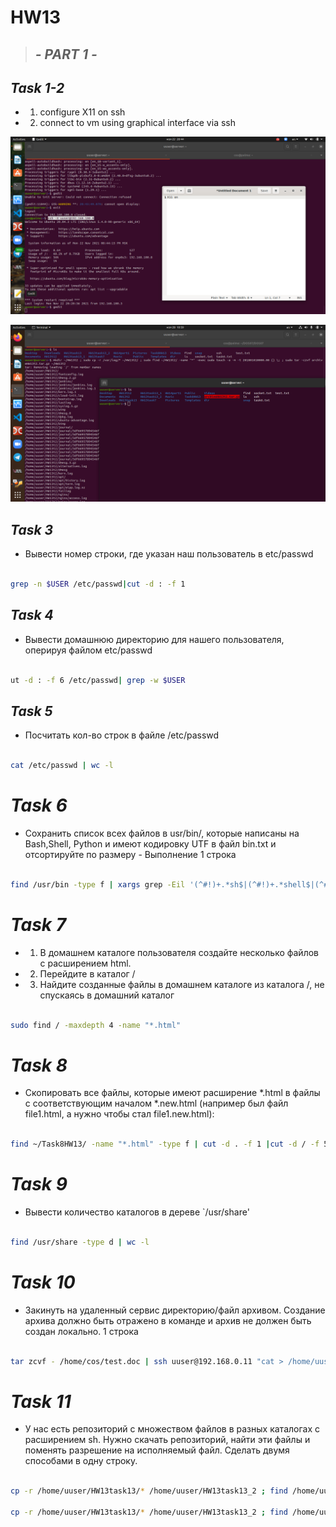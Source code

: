 # HW13

>## _- PART 1 -_

## _Task 1-2_

- 1) configure X11 on ssh
- 2) connect to vm using graphical interface via ssh

[![hw13t1](https://github.com/KonstantinSafronov/DOS07/blob/HW13/HW13dir/hw13t01.png)](https://github.com/KonstantinSafronov/DOS07/blob/HW13/HW13dir/hw13t01.png)

[![hw13t2](https://github.com/KonstantinSafronov/DOS07/blob/HW13/HW13dir/hw13t02.png)](https://github.com/KonstantinSafronov/DOS07/blob/HW13/HW13dir/hw13t02.png)

## _Task 3_

- Вывести номер строки, где указан наш пользователь в etc/passwd

```sh

grep -n $USER /etc/passwd|cut -d : -f 1

```

## _Task 4_

- Вывести домашнюю директорию для нашего пользователя, оперируя файлом etc/passwd

```sh

ut -d : -f 6 /etc/passwd| grep -w $USER

```


## _Task 5_

- Посчитать кол-во строк в файле /etc/passwd

```sh

cat /etc/passwd | wc -l

```


# _Task 6_

- Сохранить список всех файлов в usr/bin/, которые написаны на Bash,Shell, Python
и имеют кодировку UTF в файл bin.txt и отсортируйте по размеру - Выполнение 1 строка


```sh

find /usr/bin -type f | xargs grep -Eil '(^#!)+.*sh$|(^#!)+.*shell$|(^#!)+.*bash$|(^#!)+.*python$|(^#!)+.*python3$' | xargs file -i|grep utf | cut -d : -f 1 |xargs ls -lSr | cut -d / -f 2-4 > task6.txt

```

# _Task 7_

- 1) В домашнем каталоге пользователя создайте несколько файлов с расширением html.
- 2) Перейдите в каталог /
- 3) Найдите созданные файлы в домашнем каталоге из каталога /, не спускаясь в домашний каталог


```sh

sudo find / -maxdepth 4 -name "*.html"

```

# _Task 8_

- Скопировать все файлы, которые имеют расширение  *.html в файлы с соответствующим началом *.new.html
(например был файл file1.html, а нужно чтобы стал file1.new.html):


```sh

find ~/Task8HW13/ -name "*.html" -type f | cut -d . -f 1 |cut -d / -f 5 | xargs -i cp /home/uuser/Task8HW13/{}.html /home/uuser/Task8HW13/t8dir/{}.new.html

```

# _Task 9_

- Вывести количество каталогов в дереве `/usr/share'

```sh

find /usr/share -type d | wc -l 

```

# _Task 10_

- Закинуть на удаленный сервис директорию/файл архивом. Создание архива должно быть отражено в команде и архив не должен быть создан локально. 1 строка


```sh

tar zcvf - /home/cos/test.doc | ssh uuser@192.168.0.11 "cat > /home/uuser/HW13t12/hw13t12.tar.gz"

```

# _Task 11_

- У нас есть репозиторий с множеством файлов в разных каталогах с расширением sh.
Нужно скачать репозиторий, найти эти файлы и поменять разрешение на исполняемый файл.
Сделать двумя способами в одну строку.


```sh

cp -r /home/uuser/HW13task13/* /home/uuser/HW13task13_2 ; find /home/uuser/HW13task13_2 -name "*.sh" -exec chmod +x {} \;

cp -r /home/uuser/HW13task13/* /home/uuser/HW13task13_2 ; find /home/uuser/HW13task13_1 -name "*.sh"| xargs chmod +x
